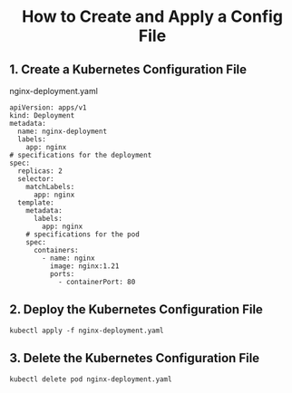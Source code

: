 <h1 align="center">
How to Create and Apply a Config File
</h1>

## 1. Create a Kubernetes Configuration File

nginx-deployment.yaml

```
apiVersion: apps/v1
kind: Deployment
metadata:
  name: nginx-deployment
  labels:
    app: nginx
# specifications for the deployment
spec:
  replicas: 2
  selector:
    matchLabels:
      app: nginx
  template:
    metadata:
      labels:
        app: nginx
    # specifications for the pod
    spec:
      containers:
        - name: nginx
          image: nginx:1.21
          ports:
            - containerPort: 80
```

## 2. Deploy the Kubernetes Configuration File

```
kubectl apply -f nginx-deployment.yaml
```

## 3. Delete the Kubernetes Configuration File

```
kubectl delete pod nginx-deployment.yaml
```
